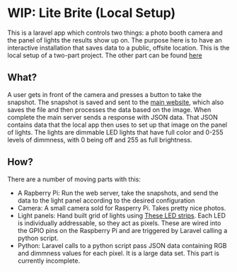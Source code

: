 # WIP: Lite Brite (Local Setup)
This is a laravel app which controls two things: a photo booth camera and the panel of lights the results show up on. The purpose here is to have an interactive installation that saves data to a public, offsite location. This is the local setup of a two-part project. The other part can be found [here](https://github.com/bobbyleftovers/fen-qtt)

## What?
A user gets in front of the camera and presses a button to take the snapshot. The snapshot is saved and sent to the [main website](https://github.com/bobbyleftovers/fen-qtt), which also saves the file and then processes the data based on the image. When complete the main server sends a response with JSON data. That JSON contains data that the local app then uses to set up that image on the panel of lights. The lights are dimmable LED lights that have full color and 0-255 levels of dimmness, with 0 being off and 255 as full brightness.

## How?
There are a number of moving parts with this:
- A Rapberry Pi: Run the web server, take the snapshots, and send the data to the light panel according to the desired configuration
- Camera: A small camera sold for Rasperry Pi. Takes pretty nice photos.
- Light panels: Hand built grid of lights using [These LED strips](https://smile.amazon.com/jiachenled-flexible-Daylight-Non-waterproof-celebration/dp/B071JNJMS3?pf_rd_p=9dce798c-bef4-4763-ad3c-c17e34738b8b&pd_rd_wg=CqLyz&pf_rd_r=139W811F1DQS15DDKC7W&ref_=pd_gw_bia_d0&pd_rd_w=MC218&pd_rd_r=b9ba1433-45a4-41a4-9c15-e496fda95192). Each LED is individually addressable, so they act as pixels. These are wired into the GPIO pins on the Raspberry Pi and are triggered by Laravel calling a python script.
- Python: Laravel calls to a python script pass JSON data containing RGB and dimmness values for each pixel. It is a large data set. This part is currently incomplete.
